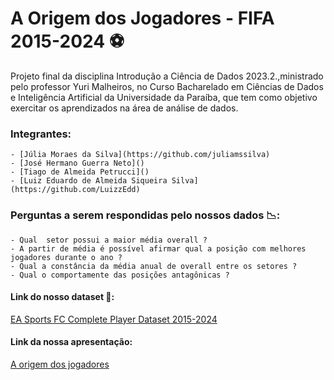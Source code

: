 # A Origem dos Jogadores - FIFA 2015-2024 ⚽

Projeto final da disciplina Introdução a Ciência de Dados 2023.2.,ministrado pelo professor Yuri Malheiros, no Curso Bacharelado em Ciências de Dados e Inteligência Artificial da Universidade da Paraíba, que tem como objetivo exercitar os aprendizados na área de análise de dados.

### Integrantes: 
    - [Júlia Moraes da Silva](https://github.com/juliamssilva)
    - [José Hermano Guerra Neto]()
    - [Tiago de Almeida Petrucci]()
    - [Luiz Eduardo de Almeida Siqueira Silva](https://github.com/LuizzEdd)

### Perguntas a serem respondidas pelo nossos dados 📉:
    - Qual  setor possui a maior média overall ?
    - A partir de média é possível afirmar qual a posição com melhores jogadores durante o ano ?
    - Qual a constância da média anual de overall entre os setores ?
    - Qual o comportamente das posições antagônicas ?

#### Link do nosso dataset 📖:
[EA Sports FC Complete Player Dataset 2015-2024](https://www.kaggle.com/datasets/stefanoleone992/ea-sports-fc-24-complete-player-dataset/data?select=male_players.csv%5B)

#### Link da nossa apresentação:
[A origem dos jogadores](https://docs.google.com/presentation/d/1kgl4M9_8-PkdotqEsaxjXoL_UOKs-h1EGfu2XbVHVlI/edit?usp=sharing)
